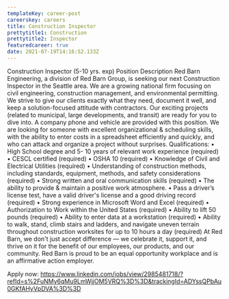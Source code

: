 ```yaml
---
templateKey: career-post
careerskey: careers
title: Construction Inspector
prettytitle1: Construction
prettytitle2: Inspector
featuredcareer: true
date: 2021-07-19T14:16:52.133Z
---
```

Construction Inspector (5-10 yrs. exp)
Position Description
Red Barn Engineering, a division of Red Barn Group, is seeking our next Construction Inspector in the Seattle area. We are a growing national firm focusing on civil engineering, construction management, and environmental permitting. We strive to give our clients exactly what they need, document it well, and keep a solution-focused attitude with contractors. Our exciting projects (related to municipal, large developments, and transit) are ready for you to dive into. A company phone and vehicle are provided with this position.
We are looking for someone with excellent organizational & scheduling skills, with the ability to enter costs in a spreadsheet efficiently and quickly, and who can attack and organize a project without surprises.
Qualifications:
•	High School degree and 5- 10 years of relevant work experience (required)
•	CESCL certified (required)
•	OSHA 10 (required)
•	Knowledge of Civil and Electrical Utilities (required)
•	Understanding of construction methods, including standards, equipment, methods, and safety considerations (required)
•	Strong written and oral communication skills (required)
•	The ability to provide & maintain a positive work atmosphere.
•	Pass a driver’s license test, have a valid driver's license and a good driving record (required)
•	Strong experience in Microsoft Word and Excel (required)
•	Authorization to Work within the United States (required)
•	Ability to lift 50 pounds (required)
•	Ability to enter data at a workstation (required)
•	Ability to walk, stand, climb stairs and ladders, and navigate uneven terrain throughout construction worksites for up to 10 hours a day (required)
At Red Barn, we don't just accept difference — we celebrate it, support it, and thrive on it for the benefit of our employees, our products, and our community. Red Barn is proud to be an equal opportunity workplace and is an affirmative action employer.



Apply now: <https://www.linkedin.com/jobs/view/2985481718/?refId=s%2FuNMy6qMu9LmWjjOM5VRQ%3D%3D&trackingId=ADYssQPbAu0GKfAHyVpDVA%3D%3D>